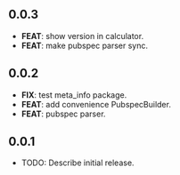 ## 0.0.3

 - **FEAT**: show version in calculator.
 - **FEAT**: make pubspec parser sync.

## 0.0.2

 - **FIX**: test meta_info package.
 - **FEAT**: add convenience PubspecBuilder.
 - **FEAT**: pubspec parser.

## 0.0.1

* TODO: Describe initial release.
